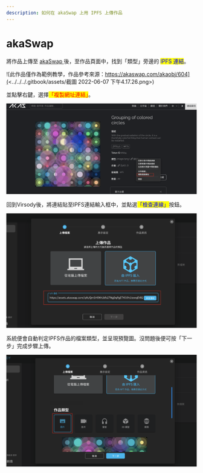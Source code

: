 ```yaml
---
description: 如何在 akaSwap 上用 IPFS 上傳作品
---
```


# akaSwap

將作品上傳至 [akaSwap ](https://www.akaswap.com/)後，至作品頁面中，找到「類型」旁邊的 <mark style="color:blue;">IPFS 連結</mark>。

![此作品僅作為範例教學，作品參考來源：https://akaswap.com/akaobj/604](<../../../.gitbook/assets/截圖 2022-06-07 下午4.17.26.png>)



並點擊右鍵，選擇<mark style="color:red;">「複製網址連結」</mark>。

![](<../../../.gitbook/assets/截圖 2022-06-07 下午4.20.02.png>)



回到Virsody後，將連結貼至IPFS連結輸入框中，並點選<mark style="color:blue;">「檢查連線」</mark>按鈕。

![](<../../../.gitbook/assets/截圖 2022-06-07 下午4.27.08.png>)



系統便會自動判定IPFS作品的檔案類型，並呈現預覽圖。沒問題後便可按「下一步」完成步驟上傳。

![](<../../../.gitbook/assets/截圖 2022-06-07 下午4.34.29.png>)


